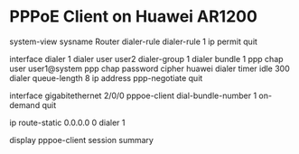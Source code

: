 # PPPoE Client on Huawei AR1200

system-view
sysname Router
dialer-rule
dialer-rule 1 ip permit
quit 

interface dialer 1
dialer user user2
dialer-group 1
dialer bundle 1
ppp chap user user1@system
ppp chap password cipher huawei
dialer timer idle 300
dialer queue-length 8
ip address ppp-negotiate
quit 

interface gigabitethernet 2/0/0
pppoe-client dial-bundle-number 1 on-demand
quit 

ip route-static 0.0.0.0 0 dialer 1 

display pppoe-client session summary


